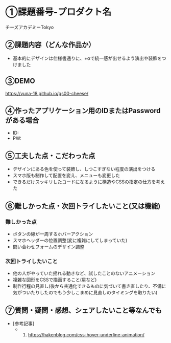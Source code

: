 # ①課題番号-プロダクト名

チーズアカデミーTokyo

## ②課題内容（どんな作品か）

- 基本的にデザインは仕様書通りに、+αで統一感が出せるよう演出や装飾をつけました

## ③DEMO
https://yuna-18.github.io/gs00-cheese/

## ④作ったアプリケーション用のIDまたはPasswordがある場合

- ID: 
- PW: 

## ⑤工夫した点・こだわった点

- デザインにある色を使って装飾し、しつこすぎない程度の演出をつける
- スマホ版も制作して配置を変え、メニューも変更した 
- できるだけスッキリしたコードになるように構造やCSSの指定の仕方を考えた

## ⑥難しかった点・次回トライしたいこと(又は機能)

### 難しかった点
- ボタンの線が一周するホバーアクション
- スマホヘッダーの位置調整(変に複雑にしてしまっていた)
- 問い合わせフォームのデザイン調整

### 次回トライしたいこと
- 他の人がやっていた揺れる動きなど、試したことのないアニメーション
- 複雑な図形をCSSで描画すること(星など)
- 制作行程の見直し(後から共通化できるものに気づいて書き直したり、不備に気がついたりしたのでもう少しこまめに見直しのタイミングを取りたい)


## ⑦質問・疑問・感想、シェアしたいこと等なんでも

- [参考記事]
  - 1. https://hakenblog.com/css-hover-underline-animation/